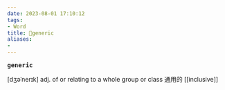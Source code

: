 ```yaml
---
date: 2023-08-01 17:10:12
tags: 
- Word
title: 📖generic
aliases: 
- 
---
```


<pre><strong>generic</strong></pre>

[dʒəˈnerɪk]
adj. of or relating to a whole group or class 通⽤的
[[inclusive]]
